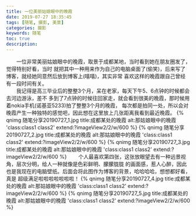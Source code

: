 ```yaml
---
title: 一位美丽姑娘眼中的晚霞
date: 2019-07-27 18:35:45
tags: [随笔, 摄影, 美景] 
categories: 摄影
keywords: 随笔
toc: true
description: 
---
```

&emsp;&emsp;一位非常美丽姑娘眼中的晚霞，取景于成都某地，当时看到她在朋友圈发了，觉得特别好看，当时
就把其中一种用来作为自己的电脑桌面了(偷笑)，后来写了博客，就经她同意然后放到博客上(嘻嘻)，其实非常
喜欢这样的晚霞跟自己曾经有一段时间有关。
<br>&emsp;&emsp;我记得是高三毕业后的整整3个月，呆在老家，每天下午5、6点钟的时候都会去河边游泳，差不
多到了7点钟的时候往回家走，就会看到很美的晚霞，那时候用着nokia手机(诺基亚5233)拍了整整3个月的晚霞，
每次都是拍同一处，所以会对晚霞产生一种独特的感觉吧，因此想在这里放上几张距离我看到最近晚霞。
{% qnimg 随笔分享20190727_1.jpg title:成都某处的晚霞 alt:那姑娘眼中的晚霞 'class:class1 class2' extend:?imageView2/2/w/600 %} 
{% qnimg 随笔分享20190727_2.jpg title:成都某处的晚霞 alt:那姑娘眼中的晚霞 'class:class1 class2' extend:?imageView2/2/w/600 %}
{% qnimg 随笔分享20190727_3.jpg title:成都某处的晚霞 alt:那姑娘眼中的晚霞 'class:class1 class2' extend:?imageView2/2/w/600 %}
&emsp;&emsp;个人最喜欢第四张，这张放眼望去有一种远景视角，层次分明，给人一种就像是色彩鲜明、朦朦胧胧
的画面感，惹人心醉，因此也是我现在的电脑壁纸。后面会将此图作为博客的背景，哈哈哈哈，想想都好看，真是
超级满足啦啦啦啦啦啦啦！
{% qnimg 随笔分享20190727_4.jpg title:成都某处的晚霞 alt:那姑娘眼中的晚霞 'class:class1 class2' extend:?imageView2/2/w/600 %}
{% qnimg 随笔分享20190727_5.jpg title:成都某处的晚霞 alt:那姑娘眼中的晚霞 'class:class1 class2' extend:?imageView2/2/w/600 %}
     
 
 